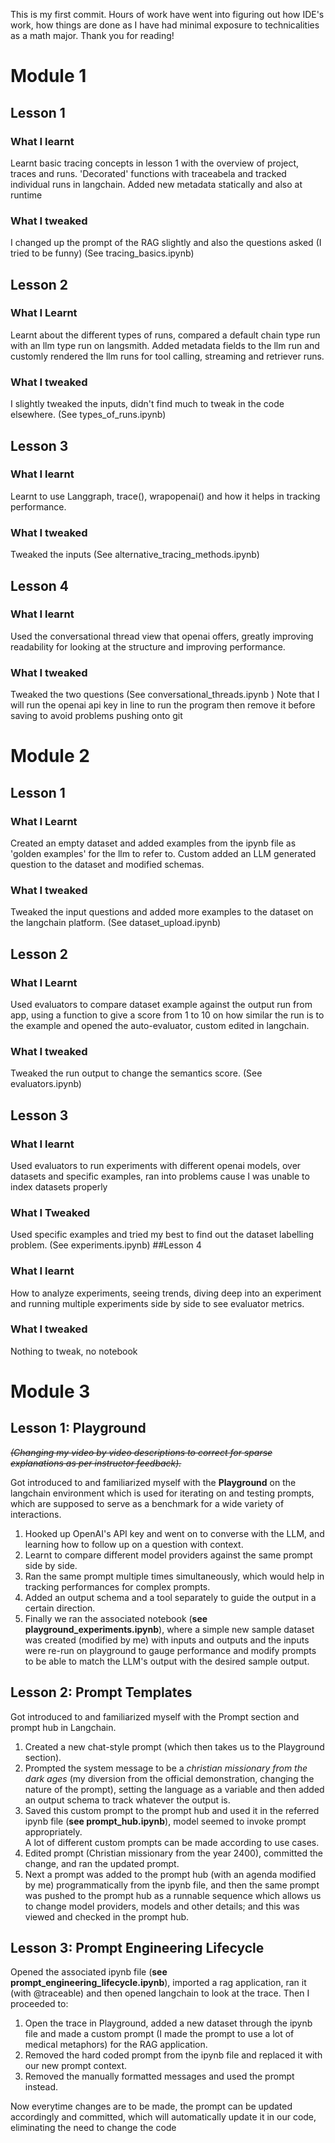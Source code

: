 This is my first commit. Hours of work have went into figuring out how IDE's work, how things are done as I have had minimal exposure to technicalities as a math major. Thank you for reading!

# Module 1
## Lesson 1
### What I learnt
Learnt basic tracing concepts in lesson 1 with the overview of project, traces and runs. 'Decorated' functions with traceabela and tracked individual runs in langchain. Added new metadata statically and also at runtime

### What I tweaked
I changed up the prompt of the RAG slightly and also the questions asked (I tried to be funny)
(See tracing_basics.ipynb)

## Lesson 2
### What I Learnt
Learnt about the different types of runs, compared a default chain type run with an llm type run on langsmith. Added metadata fields to the llm run and customly rendered the llm runs for tool calling, streaming and retriever runs.

### What I tweaked
I slightly tweaked the inputs, didn't find much to tweak in the code elsewhere.
(See types_of_runs.ipynb)

## Lesson 3
### What I learnt
Learnt to use Langgraph, trace(), wrapopenai() and how it helps in tracking performance.

### What I tweaked
Tweaked the inputs
(See alternative_tracing_methods.ipynb)

## Lesson 4
### What I learnt
Used the conversational thread view that openai offers, greatly improving readability for looking at the structure and improving performance.

### What I tweaked
Tweaked the two questions
(See conversational_threads.ipynb )
Note that I will run the openai api key in line to run the program then remove it before saving to avoid problems pushing onto git

# Module 2
## Lesson 1
### What I Learnt
Created an empty dataset and added examples from the ipynb file as 'golden examples' for the llm to refer to. Custom added an LLM generated question to the dataset and modified schemas.

### What I tweaked
Tweaked the input questions and added more examples to the dataset on the langchain platform.
(See dataset_upload.ipynb)

## Lesson 2
### What I Learnt
Used evaluators to compare dataset example against the output run from app, using a function to give a score from 1 to 10 on how similar the run is to the example and opened the auto-evaluator, custom edited in langchain.

### What I tweaked
Tweaked the run output to change the semantics score.
(See evaluators.ipynb)

## Lesson 3
### What I learnt
Used evaluators to run experiments with different openai models, over datasets and specific examples, ran into problems cause I was unable to index datasets properly

### What I Tweaked
Used specific examples and tried my best to find out the dataset labelling problem.
(See experiments.ipynb)
##Lesson 4
### What I learnt
How to analyze experiments, seeing trends, diving deep into an experiment and running multiple experiments side by side to see evaluator metrics.

### What I tweaked
Nothing to tweak, no notebook

# Module 3
## Lesson 1: Playground
~~*(Changing my video by video descriptions to correct for sparse explanations as per  instructor feedback).*~~

Got introduced to and familiarized myself with the **Playground** on the langchain environment which is used for iterating on and testing prompts, which are supposed to serve as a benchmark for a wide variety of interactions.

1. Hooked up OpenAI's API key and went on to converse with the LLM, and learning how to follow up on a question with context.  
2. Learnt to compare different model providers against the same prompt side by side.
3. Ran the same prompt multiple times simultaneously, which would help in tracking performances for complex prompts.  
4. Added an output schema and a tool separately to guide the output in a certain direction.
5. Finally we ran the associated notebook (**see playground_experiments.ipynb**), where a  simple new sample dataset was created (modified by me) with inputs and outputs and the inputs were re-run on playground to gauge performance and modify prompts to be able to match the LLM's output with the desired sample output.

## Lesson 2: Prompt Templates

Got introduced to and familiarized myself with the Prompt section and prompt hub in Langchain.
1. Created a new chat-style prompt (which then takes us to the Playground section).  
2. Prompted the system message to be a *christian missionary from the dark ages* (my diversion from the official demonstration, changing the nature of the prompt), setting the language as a variable and then added an output schema to track whatever the output is.
3. Saved this custom prompt to the prompt hub and used it in the referred ipynb file (**see prompt_hub.ipynb**), model seemed to invoke prompt appropriately.  
A lot of different custom prompts can be made according to use cases.
4. Edited prompt (Christian missionary from the year 2400), committed the change, and ran the updated prompt.
5. Next a prompt was added to the prompt hub (with an agenda modified by me) programmatically from the ipynb file, and then the same prompt was pushed to the prompt hub as a runnable sequence which allows us to change model providers, models and other details; and this was viewed and checked in the prompt hub.

## Lesson 3: Prompt Engineering Lifecycle
Opened the associated ipynb file (**see prompt_engineering_lifecycle.ipynb**), imported a rag application, ran it (with @traceable) and then opened langchain to look at the trace. Then I proceeded to:
1. Open the trace in Playground, added a new dataset through the ipynb file and made a custom prompt (I made the prompt to use a lot of medical metaphors) for the RAG application.
2. Removed the hard coded prompt from the ipynb file and replaced it with our new prompt context.
3. Removed the manually formatted messages and used the prompt instead.

Now everytime changes are to be made, the prompt can be updated accordingly and committed, which will automatically update it in our code, eliminating the need to change the code
